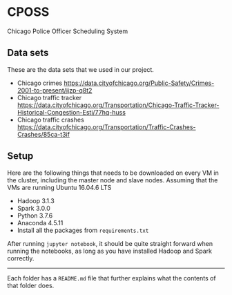# CPOSS
Chicago Police Officer Scheduling System

## Data sets
These are the data sets that we used in our project.
- Chicago crimes https://data.cityofchicago.org/Public-Safety/Crimes-2001-to-present/ijzp-q8t2
- Chicago traffic tracker https://data.cityofchicago.org/Transportation/Chicago-Traffic-Tracker-Historical-Congestion-Esti/77hq-huss
- Chicago traffic crashes https://data.cityofchicago.org/Transportation/Traffic-Crashes-Crashes/85ca-t3if

## Setup
Here are the following things that needs to be downloaded on every VM in the cluster, including the master node and slave nodes. Assuming that the VMs are running Ubuntu 16.04.6 LTS
- Hadoop 3.1.3
- Spark 3.0.0
- Python 3.7.6
- Anaconda 4.5.11
- Install all the packages from `requirements.txt`

After running `jupyter notebook`, it should be quite straight forward when running the notebooks, as long as you have installed Hadoop and Spark correctly. 

___


Each folder has a `README.md` file that further explains what the contents of that folder does.
